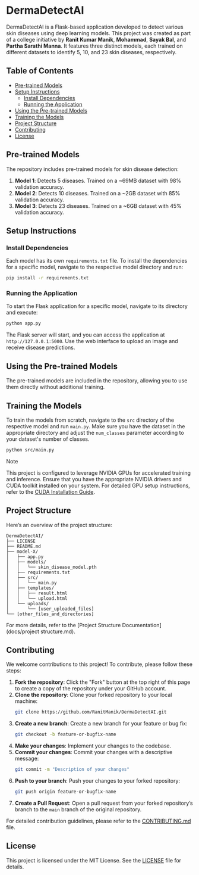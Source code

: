 # DermaDetectAI

DermaDetectAI is a Flask-based application developed to detect various skin diseases using deep learning models. This
project was created as part of a college initiative by **Ranit Kumar Manik**, **Mohammad**, **Sayak Bal**, and **Partha
Sarathi Manna**. It features three distinct models, each trained on different datasets to identify 5, 10, and 23 skin
diseases, respectively.

## Table of Contents

- [Pre-trained Models](#pre-trained-models)
- [Setup Instructions](#setup-instructions)
    - [Install Dependencies](#install-dependencies)
    - [Running the Application](#running-the-application)
- [Using the Pre-trained Models](#using-the-pre-trained-models)
- [Training the Models](#training-the-models)
- [Project Structure](#project-structure)
- [Contributing](#contributing)
- [License](#license)

## Pre-trained Models

The repository includes pre-trained models for skin disease detection:

1. **Model 1**: Detects 5 diseases. Trained on a ~69MB dataset with 98% validation accuracy.
2. **Model 2**: Detects 10 diseases. Trained on a ~2GB dataset with 85% validation accuracy.
3. **Model 3**: Detects 23 diseases. Trained on a ~6GB dataset with 45% validation accuracy.

## Setup Instructions

### Install Dependencies

Each model has its own `requirements.txt` file. To install the dependencies for a specific model, navigate to the
respective model directory and run:

```bash
pip install -r requirements.txt
```

### Running the Application

To start the Flask application for a specific model, navigate to its directory and execute:

```bash
python app.py
```

The Flask server will start, and you can access the application at `http://127.0.0.1:5000`. Use the web interface to
upload an image and receive disease predictions.

## Using the Pre-trained Models

The pre-trained models are included in the repository, allowing you to use them directly without additional training.

## Training the Models

To train the models from scratch, navigate to the `src` directory of the respective model and run `main.py`. Make sure
you have the dataset in the appropriate directory and adjust the `num_classes` parameter according to your dataset's
number of classes.

```bash
python src/main.py
```

> [!NOTE]
> This project is configured to leverage NVIDIA GPUs for accelerated training and inference. Ensure that you have the
> appropriate NVIDIA drivers and CUDA toolkit installed on your system. For detailed GPU setup instructions, refer to
> the [CUDA Installation Guide](https://docs.nvidia.com/cuda/cuda-installation-guide).

## Project Structure

Here’s an overview of the project structure:

```
DermaDetectAI/
├── LICENSE
├── README.md
├── model-X/
│   ├── app.py
│   ├── models/
│   │   └── skin_disease_model.pth
│   ├── requirements.txt
│   ├── src/
│   │   └── main.py
│   ├── templates/
│   │   ├── result.html
│   │   └── upload.html
│   └── uploads/
│       └── [user_uploaded_files]
└── [other_files_and_directories]
```

For more details, refer to the [Project Structure Documentation](docs/project structure.md).

## Contributing

We welcome contributions to this project! To contribute, please follow these steps:

1. **Fork the repository**: Click the "Fork" button at the top right of this page to create a copy of the repository
   under your GitHub account.
2. **Clone the repository**: Clone your forked repository to your local machine:
    ```bash
    git clone https://github.com/RanitManik/DermaDetectAI.git
    ```
3. **Create a new branch**: Create a new branch for your feature or bug fix:
    ```bash
    git checkout -b feature-or-bugfix-name
    ```
4. **Make your changes**: Implement your changes to the codebase.
5. **Commit your changes**: Commit your changes with a descriptive message:
    ```bash
    git commit -m "Description of your changes"
    ```
6. **Push to your branch**: Push your changes to your forked repository:
    ```bash
    git push origin feature-or-bugfix-name
    ```
7. **Create a Pull Request**: Open a pull request from your forked repository’s branch to the `main` branch of the
   original repository.

For detailed contribution guidelines, please refer to the [CONTRIBUTING.md](.github/CONTRIBUTING.md) file.

## License

This project is licensed under the MIT License. See the [LICENSE](LICENSE) file for details.
